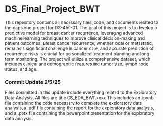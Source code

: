 # DS_Final_Project_BWT
This repository contains all necessary files, code, and documents related to the capstone project for DS-450-01.
The goal of this project is to develop a predictive model for breast cancer recurrence, leveraging advanced machine learning techniques to improve clinical decision-making and patient outcomes. Breast cancer recurrence, whether local or metastatic, remains a significant challenge in cancer care, and accurate prediction of recurrence risks is crucial for personalized treatment planning and long-term monitoring. The project will utilize a comprehensive dataset, which includes clinical and demographic features like tumor size, lymph node status, and age.

### Commit Update 2/5/25
Files committed in this update include everything related to the Exploratory Data Analysis. All files are title DS_EDA_BWT.xxxx This includes an .ipynb file containing the code necessary to complete the exploratory data analysis, a .pdf file containing the report for the exploratory data analysis, and a .pptx file containing the powerpoint presentation for the exploratory data analysis.
